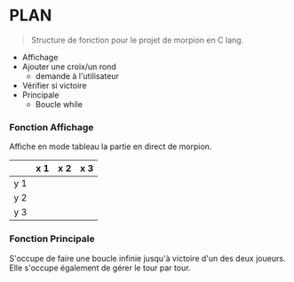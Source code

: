 # PLAN

> Structure de fonction pour le projet
> de morpion en C lang.

 - Affichage
 - Ajouter une croix/un rond
   - demande à l'utilisateur
 - Vérifier si victoire
 - Principale
   - Boucle while

### Fonction Affichage

Affiche en mode tableau la partie en direct
de morpion.

|     | x 1 | x 2 | x 3 |
|-----|-----|-----|-----|
| y 1 |     |     |     |
| y 2 |     |     |     |
| y 3 |     |     |     |

### Fonction Principale
S'occupe de faire une boucle infinie jusqu'à victoire
d'un des deux joueurs. Elle s'occupe également de
gérer le tour par tour.


